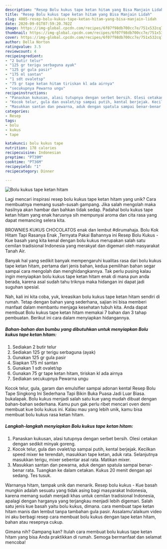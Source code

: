 ```yaml
---
description: "Resep Bolu kukus tape ketan hitam yang Bisa Manjain Lidah"
title: "Resep Bolu kukus tape ketan hitam yang Bisa Manjain Lidah"
slug: 4805-resep-bolu-kukus-tape-ketan-hitam-yang-bisa-manjain-lidah
date: 2020-09-01T07:59:20.702Z
image: https://img-global.cpcdn.com/recipes/6f07f98db700cc7e/751x532cq70/bolu-kukus-tape-ketan-hitam-foto-resep-utama.jpg
thumbnail: https://img-global.cpcdn.com/recipes/6f07f98db700cc7e/751x532cq70/bolu-kukus-tape-ketan-hitam-foto-resep-utama.jpg
cover: https://img-global.cpcdn.com/recipes/6f07f98db700cc7e/751x532cq70/bolu-kukus-tape-ketan-hitam-foto-resep-utama.jpg
author: Della Norton
ratingvalue: 3.5
reviewcount: 4
recipeingredient:
- "2 butir telur"
- "125 gr terigu serbaguna ayak"
- "125 gr gula pasir"
- "175 ml santan"
- "1 sdt ovaletsp"
- "75 gr tape ketan hitam tiriskan kl ada airnya"
- "secukupnya Pewarna ungu"
recipeinstructions:
- "Panaskan kukusan, alasi tutupnya dengan serbet bersih. Olesi cetakan dengan sedikit minyak goreng."
- "Kocok telur, gula dan ovalet/sp sampai putih, kental berjejak. Kecilkan speed mixer ke terendah, masukkan tape ketan, aduk rata. Selanjutnya masukkan terigu, mixer sebentar asal rata. Matikan mixer."
- "Masukkan santan dan pewarna, aduk dengan spatula sampai benar-benar rata. Tuangkan ke dalam cetakan. Kukus 20 menit dengan api sedang. Tes tusuk."
categories:
- Resep
tags:
- bolu
- kukus
- tape

katakunci: bolu kukus tape 
nutrition: 178 calories
recipecuisine: Indonesian
preptime: "PT39M"
cooktime: "PT36M"
recipeyield: "1"
recipecategory: Dinner

---
```



![Bolu kukus tape ketan hitam](https://img-global.cpcdn.com/recipes/6f07f98db700cc7e/751x532cq70/bolu-kukus-tape-ketan-hitam-foto-resep-utama.jpg)

Lagi mencari inspirasi resep bolu kukus tape ketan hitam yang unik? Cara membuatnya memang susah-susah gampang. Jika salah mengolah maka hasilnya akan hambar dan bahkan tidak sedap. Padahal bolu kukus tape ketan hitam yang enak harusnya sih mempunyai aroma dan cita rasa yang dapat memancing selera kita.

BROWNIES KUKUS CHOCOLATOS enak dan lembut #dirumahaja. Bolu Kok Hitam Tapi Rasanya Enak ,Ternyata Pakai Bahannya ini Resep Bolu Kukus - Kue basah yang kita kenal dengan bolu kukus merupakan salah satu cemilan tradisional Indonesia yang merakyat dan digemari oleh masyarakat Tanah Air.

Banyak hal yang sedikit banyak mempengaruhi kualitas rasa dari bolu kukus tape ketan hitam, pertama dari jenis bahan, kedua pemilihan bahan segar sampai cara mengolah dan menghidangkannya. Tak perlu pusing kalau ingin menyiapkan bolu kukus tape ketan hitam enak di mana pun anda berada, karena asal sudah tahu triknya maka hidangan ini dapat jadi suguhan spesial.


Nah, kali ini kita coba, yuk, kreasikan bolu kukus tape ketan hitam sendiri di rumah. Tetap dengan bahan yang sederhana, sajian ini bisa memberi manfaat dalam membantu menjaga kesehatan tubuh kita. Anda dapat membuat Bolu kukus tape ketan hitam memakai 7 bahan dan 3 tahap pembuatan. Berikut ini cara dalam menyiapkan hidangannya.

<!--inarticleads1-->

##### Bahan-bahan dan bumbu yang dibutuhkan untuk menyiapkan Bolu kukus tape ketan hitam:

1. Sediakan 2 butir telur
1. Sediakan 125 gr terigu serbaguna (ayak)
1. Gunakan 125 gr gula pasir
1. Siapkan 175 ml santan
1. Gunakan 1 sdt ovalet/sp
1. Gunakan 75 gr tape ketan hitam, tiriskan kl ada airnya
1. Sediakan secukupnya Pewarna ungu


Kocok telur, gula, garam dan emulsifier sampai adonan kental Resep Bolu Tape Singkong Ini Sederhana Tapi Bikin Buka Puasa Jadi Luar Biasa. bukalapak. Bolu kukus menjadi salah satu kue yang mudah dibuat dengan bahan-bahan sederhana. Kamu pun gak perlu ribet mencari oven demi membuat kue bolu kukus ini. Kalau mau yang lebih unik, kamu bisa membuat bolu kukus rasa ketan hitam. 

<!--inarticleads2-->

##### Langkah-langkah menyiapkan Bolu kukus tape ketan hitam:

1. Panaskan kukusan, alasi tutupnya dengan serbet bersih. Olesi cetakan dengan sedikit minyak goreng.
1. Kocok telur, gula dan ovalet/sp sampai putih, kental berjejak. Kecilkan speed mixer ke terendah, masukkan tape ketan, aduk rata. Selanjutnya masukkan terigu, mixer sebentar asal rata. Matikan mixer.
1. Masukkan santan dan pewarna, aduk dengan spatula sampai benar-benar rata. Tuangkan ke dalam cetakan. Kukus 20 menit dengan api sedang. Tes tusuk.


Warnanya hitam, tampak unik dan menarik. Resep bolu kukus - Kue basah mungkin adalah sesuatu yang tidak asing bagi masyarakat Indonesia, karena memang sudah menjadi khas untuk cemilan tradisional Indonesia, apalagi dengan harganya yang terjangkau menjadi lebih digemari. Salah satu jenis kue basah yaitu bolu kukus, dimana. cara membuat tape ketan hitam manis dan lembut tanpa tambahan gula pasir. Assalamu&#39;alaikum video ini aku berbagi resep cara membuat bolu kukus dengan tape ketan hitam, bahan atau resepnya cukup. 

Gimana nih? Gampang kan? Itulah cara membuat bolu kukus tape ketan hitam yang bisa Anda praktikkan di rumah. Semoga bermanfaat dan selamat mencoba!
